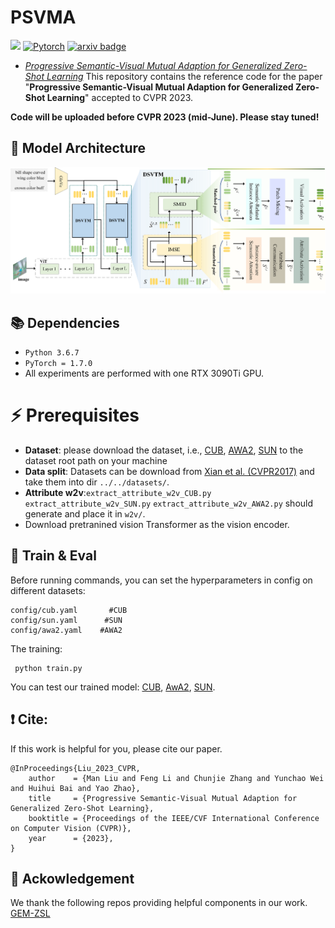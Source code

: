 # PSVMA
![](https://img.shields.io/badge/CVPR'23-brightgreen)   [![Pytorch](https://img.shields.io/badge/PyTorch-%23EE4C2C.svg?e&logo=PyTorch&logoColor=white)](https://pytorch.org/) [![arxiv badge](https://img.shields.io/badge/arxiv-2303.15322-red)](https://arxiv.org/abs/2303.15322)

 - [*Progressive Semantic-Visual Mutual Adaption for Generalized Zero-Shot Learning*](https://arxiv.org/abs/2303.15322)
  This repository contains the reference code for the paper "**Progressive Semantic-Visual Mutual Adaption for Generalized Zero-Shot Learning**" accepted to CVPR 2023.

  **Code will be uploaded before CVPR 2023 (mid-June). Please stay tuned!**

## 🌈 Model Architecture
![Model_architecture](framework.png)


## 📚 Dependencies

- ```Python 3.6.7```
- ```PyTorch = 1.7.0```
- All experiments are performed with one RTX 3090Ti GPU.

# ⚡ Prerequisites
- **Dataset**: please download the dataset, i.e., [CUB](http://www.vision.caltech.edu/visipedia/CUB-200-2011.html), [AWA2](https://cvml.ist.ac.at/AwA2/), [SUN](https://groups.csail.mit.edu/vision/SUN/hierarchy.html) to the dataset root path on your machine
- **Data split**: Datasets can be download from [Xian et al. (CVPR2017)](https://datasets.d2.mpi-inf.mpg.de/xian/xlsa17.zip) and take them into dir ```../../datasets/```.
- **Attribute w2v**:```extract_attribute_w2v_CUB.py``` ```extract_attribute_w2v_SUN.py``` ```extract_attribute_w2v_AWA2.py``` should generate and place it in ```w2v/```.
- Download pretranined vision Transformer as the vision encoder.

## 🚀 Train & Eval
Before running commands, you can set the hyperparameters in config on different datasets: 
```
config/cub.yaml       #CUB
config/sun.yaml      #SUN
config/awa2.yaml    #AWA2
```
The training:
```shell
 python train.py
```
You can test our trained model: [CUB](https://pytorch.org/), [AwA2](https://pytorch.org/), [SUN](https://pytorch.org/).

## ❗ Cite:
If this work is helpful for you, please cite our paper.

```
@InProceedings{Liu_2023_CVPR,
    author    = {Man Liu and Feng Li and Chunjie Zhang and Yunchao Wei and Huihui Bai and Yao Zhao},
    title     = {Progressive Semantic-Visual Mutual Adaption for Generalized Zero-Shot Learning},
    booktitle = {Proceedings of the IEEE/CVF International Conference on Computer Vision (CVPR)},
    year      = {2023},
}
```

## 📕 Ackowledgement
We thank the following repos providing helpful components in our work.
[GEM-ZSL](https://github.com/osierboy/GEM-ZSL)
